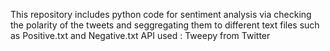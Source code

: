 This repository includes python code for sentiment analysis via checking the polarity of the tweets and seggregating them
to different text files such as Positive.txt and Negative.txt
API used : Tweepy from Twitter
